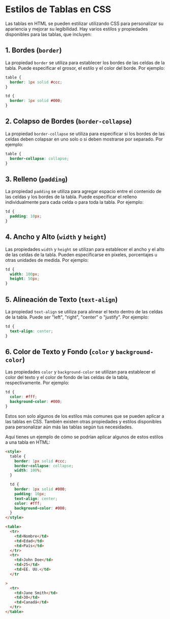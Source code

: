 # Estilos de Tablas en CSS

Las tablas en HTML se pueden estilizar utilizando CSS para personalizar su apariencia y mejorar su legibilidad. Hay varios estilos y propiedades disponibles para las tablas, que incluyen:

## 1. Bordes (`border`)

La propiedad `border` se utiliza para establecer los bordes de las celdas de la tabla. Puede especificar el grosor, el estilo y el color del borde. Por ejemplo:

```css
table {
  border: 1px solid #ccc;
}

td {
  border: 1px solid #000;
}
```

## 2. Colapso de Bordes (`border-collapse`)

La propiedad `border-collapse` se utiliza para especificar si los bordes de las celdas deben colapsar en uno solo o si deben mostrarse por separado. Por ejemplo:

```css
table {
  border-collapse: collapse;
}
```

## 3. Relleno (`padding`)

La propiedad `padding` se utiliza para agregar espacio entre el contenido de las celdas y los bordes de la tabla. Puede especificar el relleno individualmente para cada celda o para toda la tabla. Por ejemplo:

```css
td {
  padding: 10px;
}
```

## 4. Ancho y Alto (`width` y `height`)

Las propiedades `width` y `height` se utilizan para establecer el ancho y el alto de las celdas de la tabla. Pueden especificarse en píxeles, porcentajes u otras unidades de medida. Por ejemplo:

```css
td {
  width: 100px;
  height: 50px;
}
```

## 5. Alineación de Texto (`text-align`)

La propiedad `text-align` se utiliza para alinear el texto dentro de las celdas de la tabla. Puede ser "left", "right", "center" o "justify". Por ejemplo:

```css
td {
  text-align: center;
}
```

## 6. Color de Texto y Fondo (`color` y `background-color`)

Las propiedades `color` y `background-color` se utilizan para establecer el color del texto y el color de fondo de las celdas de la tabla, respectivamente. Por ejemplo:

```css
td {
  color: #fff;
  background-color: #000;
}
```

Estos son solo algunos de los estilos más comunes que se pueden aplicar a las tablas en CSS. También existen otras propiedades y estilos disponibles para personalizar aún más las tablas según tus necesidades.

Aquí tienes un ejemplo de cómo se podrían aplicar algunos de estos estilos a una tabla en HTML:

```html
<style>
  table {
    border: 1px solid #ccc;
    border-collapse: collapse;
    width: 100%;
  }

  td {
    border: 1px solid #000;
    padding: 10px;
    text-align: center;
    color: #fff;
    background-color: #000;
  }
</style>

<table>
  <tr>
    <td>Nombre</td>
    <td>Edad</td>
    <td>País</td>
  </tr>
  <tr>
    <td>John Doe</td>
    <td>25</td>
    <td>EE. UU.</td>
  </tr

>
  <tr>
    <td>Jane Smith</td>
    <td>30</td>
    <td>Canadá</td>
  </tr>
</table>
```